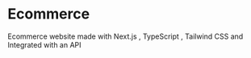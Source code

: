 # Ecommerce
Ecommerce website made with Next.js , TypeScript , Tailwind CSS and Integrated with an API  
